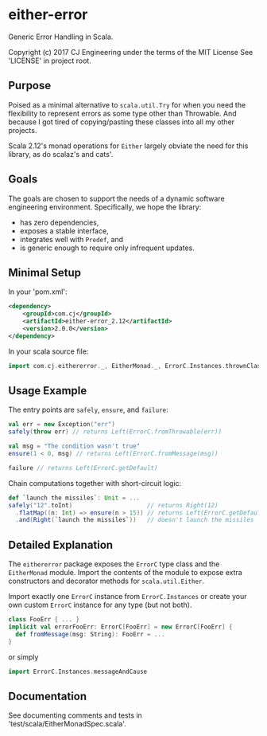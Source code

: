 # either-error

Generic Error Handling in Scala.

Copyright (c) 2017 CJ Engineering under the terms of the MIT License
See 'LICENSE' in project root.

## Purpose

Poised as a minimal alternative to `scala.util.Try` for when you need the
flexibility to represent errors as some type other than Throwable. And because I
got tired of copying/pasting these classes into all my other projects.

Scala 2.12's monad operations for `Either` largely obviate the need for this
library, as do scalaz's and cats'.

## Goals

The goals are chosen to support the needs of a dynamic software engineering
environment. Specifically, we hope the library:

- has zero dependencies,
- exposes a stable interface,
- integrates well with `Predef`, and
- is generic enough to require only infrequent updates.

## Minimal Setup

In your 'pom.xml':

```xml
<dependency>
    <groupId>com.cj</groupId>
    <artifactId>either-error_2.12</artifactId>
    <version>2.0.0</version>
</dependency>
```

In your scala source file:

```scala
import com.cj.eithererror._, EitherMonad._, ErrorC.Instances.thrownClassAndMessage
```

## Usage Example

The entry points are `safely`, `ensure`, and `failure`:

```scala
val err = new Exception("err")
safely(throw err) // returns Left(ErrorC.fromThrowable(err))

val msg = "The condition wasn't true"
ensure(1 < 0, msg) // returns Left(ErrorC.fromMessage(msg))

failure // returns Left(ErrorC.getDefault)
```

Chain computations together with short-circuit logic:

```scala
def `launch the missiles`: Unit = ...
safely("12".toInt)                     // returns Right(12)
  .flatMap((n: Int) => ensure(n > 15)) // returns Left(ErrorC.getDefault)
  .and(Right(`launch the missiles`))   // doesn't launch the missiles
```

## Detailed Explanation

The `eithererror` package exposes the `ErrorC` type class and the `EitherMonad`
module. Import the contents of the module to expose extra constructors and
decorator methods for `scala.util.Either`.

Import exactly one `ErrorC` instance from `ErrorC.Instances` or create your own
custom `ErrorC` instance for any type (but not both).

```scala
class FooErr { ... }
implicit val errorFooErr: ErrorC[FooErr] = new ErrorC[FooErr] {
  def fromMessage(msg: String): FooErr = ...
}
```

or simply

```scala
import ErrorC.Instances.messageAndCause
```

## Documentation

See documenting comments and tests in 'test/scala/EitherMonadSpec.scala'.
